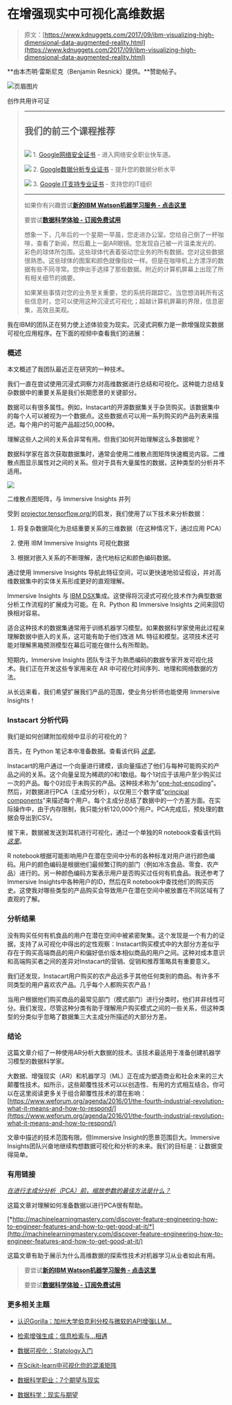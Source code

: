 # 在增强现实中可视化高维数据

> 原文：[https://www.kdnuggets.com/2017/09/ibm-visualizing-high-dimensional-data-augmented-reality.html](https://www.kdnuggets.com/2017/09/ibm-visualizing-high-dimensional-data-augmented-reality.html)

**由本杰明·雷斯尼克（Benjamin Resnick）提供。**赞助帖子。

![页眉图片](../Images/9561671810464c7674c988637a8f5dc7.png)

创作共用许可证

> * * *
> 
> ## 我们的前三个课程推荐
> ## 
> ![](../Images/0244c01ba9267c002ef39d4907e0b8fb.png) 1\. [Google网络安全证书](https://www.kdnuggets.com/google-cybersecurity) - 进入网络安全职业快车道。
> 
> ![](../Images/e225c49c3c91745821c8c0368bf04711.png) 2\. [Google数据分析专业证书](https://www.kdnuggets.com/google-data-analytics) - 提升您的数据分析水平
> 
> ![](../Images/0244c01ba9267c002ef39d4907e0b8fb.png) 3\. [Google IT支持专业证书](https://www.kdnuggets.com/google-itsupport) - 支持您的IT组织
> 
> * * *
> 
> 如果你有兴趣尝试[**新的IBM Watson机器学习服务 - 点击这里**](https://developer.ibm.com/clouddataservices/docs/ibm-watson-machine-learning/get-started/)
> 
> 要尝试[**数据科学体验 - 订阅免费试用**](https://datascience.ibm.com/registration/stepone)
> 
> 想象一下，几年后的一个星期一早晨，您走进办公室。您给自己倒了一杯咖啡，查看了新闻，然后戴上一副AR眼镜。您发现自己被一片温柔发光的、彩色的球体所包围。这些球体代表着驱动您业务的所有数据。您对这些数据很熟悉。这些球体的图案和颜色就像指纹一样。但是在咖啡机上方漂浮的数据有些不同寻常。您伸出手选择了那些数据。附近的计算机屏幕上出现了所有相关细节的摘要。
> 
> 如果某些事情对您的业务至关重要，您的系统将跟踪它。当您想消耗所有这些信息时，您可以使用这种沉浸式可视化；超越计算机屏幕的界限，信息密集，高效且美观。

我在IBM的团队正在努力使上述体验变为现实。沉浸式洞察力是一款增强现实数据可视化应用程序。在下面的视频中查看我们的进展：

### 概述

本文概述了我团队最近正在研究的一种技术。

我们一直在尝试使用沉浸式洞察力对高维数据进行总结和可视化。这种能力总结复杂数据中的重要关系是我们长期愿景的关键部分。

数据可以有很多属性。例如，Instacart的开源数据集关于杂货购买。该数据集中的每个人可以被视为一个数据点。这些数据点可以用一系列购买的产品列表来描述。每个用户的可能产品超过50,000种。

理解这些人之间的关系会非常有用。但我们如何开始理解这么多数据呢？

数据科学家在首次获取数据集时，通常会使用二维散点图矩阵快速概览内容。二维散点图显示属性对之间的关系。但对于具有大量属性的数据，这种类型的分析并不适用。

![](../Images/ea5675d5edf41a2163b9acd36596f307.png)

二维散点图矩阵，与 Immersive Insights 并列

受到 [projector.tensorflow.org/](http://projector.tensorflow.org/)的启发，我们使用了以下技术来分析数据：

1.  将复杂数据简化为总结重要关系的三维数据（在这种情况下，通过应用 PCA）

1.  使用 IBM Immersive Insights 可视化数据

1.  根据对嵌入关系的不断理解，迭代地标记和颜色编码数据。

通过使用 Immersive Insights 导航此特征空间，可以更快速地验证假设，并对高维数据集中的实体关系形成更好的直观理解。

Immersive Insights 与 [IBM DSX](https://medium.com/@ostechtalks/ibm-data-science-experience-what-is-it-24d2eb3550dc)集成。这使得将沉浸式可视化技术作为典型数据分析工作流程的扩展成为可能。在 R、Python 和 Immersive Insights 之间来回切换相对容易。

适合这种技术的数据集通常用于训练机器学习模型。如果数据科学家使用此过程来理解数据中嵌入的关系，这可能有助于他们改进 ML 特征和模型。这项技术还可能对理解黑箱预测模型在幕后可能在做什么有所帮助。

短期内，Immersive Insights 团队专注于为熟悉编码的数据专家开发可视化技术。我们正在开发这些专家用来在 AR 中可视化时间序列、地理和网络数据的方法。

从长远来看，我们希望扩展我们产品的范围，使业务分析师也能使用 Immersive Insights！

### Instacart 分析代码

我们是如何创建附加视频中显示的可视化的？

首先，在 Python 笔记本中准备数据。查看该代码 [*这里*](https://apsportal.ibm.com/analytics/notebooks/e0e24014-f59d-4758-b819-d462534b8d87/view?access_token=e9e3d81e924a5069dd5fa4193dbab154a631fd69ec462ce8eaa80bb7f2c8e984)。

Instacart的用户通过一个向量进行建模，该向量描述了他们与每种可能购买的产品之间的关系。这个向量呈现为稀疏的0和1数组。每个1对应于该用户至少购买过一次的产品。每个0对应于未购买的产品。这种技术称为"[one-hot-encoding](https://www.quora.com/What-is-one-hot-encoding-and-when-is-it-used-in-data-science)"。然后，对数据进行PCA（主成分分析），以仅用三个数字或"[principal components](https://en.wikipedia.org/wiki/Principal_component_analysis)"来描述每个用户。每个主成分总结了数据中的一个方差方面。在实际操作中，由于内存限制，我只能分析120,000个用户。PCA完成后，预处理的数据会导出到CSV。

接下来，数据被发送到耳机进行可视化，通过一个单独的R notebook查看该代码[*这里*](https://apsportal.ibm.com/analytics/notebooks/33a4910b-4e11-48a7-9e55-7e9691073f4c/view?access_token=912ad4d832e2cc67b2d734d5b305aba3c84230043700ec7d53ec2cfafa7a414d)。

R notebook根据可能影响用户在潜在空间中分布的各种标准对用户进行颜色编码。用户的颜色编码是根据他们最频繁订购的部门（例如冷冻食品、零食、农产品）进行的。另一种颜色编码方案表示用户是否购买过任何有机食品。我还参考了Immersive Insights中各种用户的ID，然后在R notebook中查找他们的购买历史。这使我对哪些类型的产品购买会导致用户在潜在空间中被放置在不同区域有了直观的了解。

### 分析结果

没有购买任何有机食品的用户在潜在空间中被紧密聚集。这个发现是一个有力的证据，支持了从可视化中得出的定性观察：Instacart购买模式中的大部分方差似乎存在于购买高端商品的用户和偏好低价版本相似商品的用户之间。这种对成本意识和高端购买者之间的差异对Instacart的营销、促销和推荐策略具有重要意义。

我们还发现，Instacart用户购买的农产品远多于其他任何类别的商品。有许多不同类型的用户喜欢农产品。几乎每个人都购买农产品！

当用户根据他们购买商品的最常见部门（模式部门）进行分类时，他们并非线性可分。我们发现，尽管这种分类有助于理解用户购买模式之间的一些关系，但这种类型的分类似乎忽略了数据集三大主成分所描述的大部分方差。

### 结论

这篇文章介绍了一种使用AR分析大数据的技术。该技术最适用于准备创建机器学习模型的数据科学家。

大数据、增强现实（AR）和机器学习（ML）正在成为塑造商业和社会未来的三大颠覆性技术。如所示，这些颠覆性技术可以以创造性、有用的方式相互结合。你可以在这里阅读更多关于组合颠覆性技术的潜在影响：[https://www.weforum.org/agenda/2016/01/the-fourth-industrial-revolution-what-it-means-and-how-to-respond/](https://www.weforum.org/agenda/2016/01/the-fourth-industrial-revolution-what-it-means-and-how-to-respond/)

文章中描述的技术范围有限。但Immersive Insight的愿景范围巨大。Immersive Insights团队兴奋地继续构想数据可视化和分析的未来。我们的目标是：让数据变得简单。

### 有用链接

[*在进行主成分分析（PCA）前，缩放参数的最佳方法是什么？*](https://www.researchgate.net/post/What_is_the_best_way_to_scale_parameters_before_running_a_Principal_Component_Analysis_PCA)

这篇文章对理解如何准备数据以进行PCA很有帮助。

[*http://machinelearningmastery.com/discover-feature-engineering-how-to-engineer-features-and-how-to-get-good-at-it/*](http://machinelearningmastery.com/discover-feature-engineering-how-to-engineer-features-and-how-to-get-good-at-it/)

这篇文章有助于展示为什么高维数据的探索性技术对机器学习从业者如此有用。

> 要尝试[**新的IBM Watson机器学习服务 - 点击这里**](https://developer.ibm.com/clouddataservices/docs/ibm-watson-machine-learning/get-started/)
> 
> 要尝试[**数据科学体验 - 订阅免费试用**](https://datascience.ibm.com/registration/stepone)

### 更多相关主题

+   [认识Gorilla：加州大学伯克利分校与微软的API增强LLM…](https://www.kdnuggets.com/2023/06/meet-gorilla-uc-berkeley-microsoft-apiaugmented-llm-outperforms-gpt4-chatgpt-claude.html)

+   [检索增强生成：信息检索与…相遇](https://www.kdnuggets.com/retrieval-augmented-generation-where-information-retrieval-meets-text-generation)

+   [数据可视化：Statology入门](https://www.kdnuggets.com/visualizing-data-statology-primer)

+   [在Scikit-learn中可视化你的混淆矩阵](https://www.kdnuggets.com/2022/09/visualizing-confusion-matrix-scikitlearn.html)

+   [数据科学职业：7个期望与现实](https://www.kdnuggets.com/2022/06/data-science-career-7-expectations-reality.html)

+   [数据科学：现实与期望](https://www.kdnuggets.com/2022/03/data-science-reality-expectations.html)
